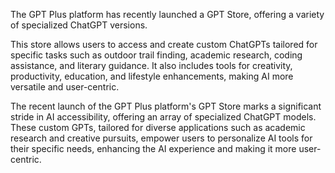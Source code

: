The GPT Plus platform has recently launched a GPT Store, offering a variety of specialized ChatGPT versions.

This store allows users to access and create custom ChatGPTs tailored for specific tasks such as outdoor trail finding, academic research, coding assistance, and literary guidance. It also includes tools for creativity, productivity, education, and lifestyle enhancements, making AI more versatile and user-centric.







The recent launch of the GPT Plus platform's GPT Store marks a significant stride in AI accessibility, offering an array of specialized ChatGPT models. These custom GPTs, tailored for diverse applications such as academic research and creative pursuits, empower users to personalize AI tools for their specific needs, enhancing the AI experience and making it more user-centric.






